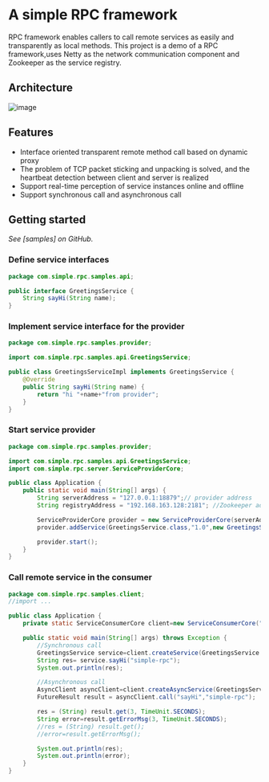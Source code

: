 # A simple RPC framework
RPC framework enables callers to call remote services as easily and transparently as local methods. This project is a demo of a RPC framework,uses Netty as the network communication component and Zookeeper as the service registry.

## Architecture
![image](https://user-images.githubusercontent.com/27358409/115946873-a4e03800-a4f6-11eb-85c1-f83aa9d78326.png)

## Features
* Interface oriented transparent remote method call based on dynamic proxy
* The problem of TCP packet sticking and unpacking is solved, and the heartbeat detection between client and server is realized
* Support real-time perception of service instances online and offline
* Support synchronous call and asynchronous call

## Getting started
*See [samples] on GitHub.*
### Define service interfaces
```java
package com.simple.rpc.samples.api;

public interface GreetingsService {
    String sayHi(String name);
}
```
### Implement service interface for the provider
```java
package com.simple.rpc.samples.provider;

import com.simple.rpc.samples.api.GreetingsService;

public class GreetingsServiceImpl implements GreetingsService {
    @Override
    public String sayHi(String name) {
        return "hi "+name+"from provider";
    }
}
```
### Start service provider
```java
package com.simple.rpc.samples.provider;

import com.simple.rpc.samples.api.GreetingsService;
import com.simple.rpc.server.ServiceProviderCore;

public class Application {
    public static void main(String[] args) {
        String serverAddress = "127.0.0.1:18879";// provider address
        String registryAddress = "192.168.163.128:2181"; //Zookeeper address

        ServiceProviderCore provider = new ServiceProviderCore(serverAddress, registryAddress);
        provider.addService(GreetingsService.class,"1.0",new GreetingsServiceImpl());

        provider.start();
    }
}
```
### Call remote service in the consumer
```java
package com.simple.rpc.samples.client;
//import ...

public class Application {
    private static ServiceConsumerCore client=new ServiceConsumerCore("192.168.163.128:2181");

    public static void main(String[] args) throws Exception {
        //Synchronous call
        GreetingsService service=client.createService(GreetingsService.class,"1.0");
        String res= service.sayHi("simple-rpc");
        System.out.println(res);

        //Asynchronous call
        AsyncClient asyncClient=client.createAsyncService(GreetingsService.class,"1.0");
        FutureResult result = asyncClient.call("sayHi","simple-rpc");

        res = (String) result.get(3, TimeUnit.SECONDS);
        String error=result.getErrorMsg(3, TimeUnit.SECONDS);
        //res = (String) result.get();
        //error=result.getErrorMsg();

        System.out.println(res);
        System.out.println(error);
    }
}
```
